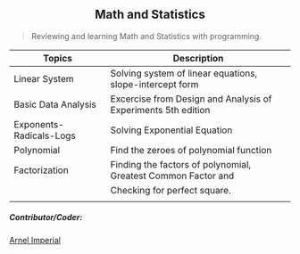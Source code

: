 <h2 align=center>Math and Statistics</h2> 

> Reviewing and learning Math and Statistics with programming.



| Topics                      | Description                                                    |
|-----------------------------|----------------------------------------------------------------|
| Linear System               | Solving system of linear equations, slope-intercept form       |                                 
| Basic Data Analysis         | Excercise from Design and Analysis of Experiments 5th edition  |
| Exponents-Radicals-Logs     | Solving Exponential Equation                                   |
| Polynomial                  | Find the zeroes of polynomial function                         |
| Factorization               | Finding the factors of polynomial, Greatest Common Factor and  |
|                             | Checking for perfect square.                                   |
|                             |                                                                |






##### Contributor/Coder:
[Arnel Imperial](https://arnelimperial.bitbucket.io)

